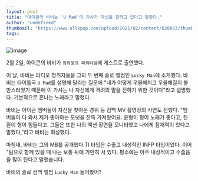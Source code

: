 ```yaml
---
layout: post
title: "아이콘의 바비는 'U Mad'의 가사가 자신을 향하고 있다고 말한다."
author: "undefined"
thumbnail: "https://www.allkpop.com/upload/2021/02/content/020053/thumb/1612245217-20210201-bobby.jpg"
tags: 
---
```



![image](https://www.allkpop.com/upload/2021/02/content/020053/1612245217-20210201-bobby.jpg)

2월 2일, 아이콘의 바비가 `최화정의 파워타임`에 게스트로 출연했다.

이 날, 바비는 라디오 청취자들을 그의 두 번째 솔로 앨범인 `Lucky Man`에 소개했다. 바비는 타이틀곡 `U Mad`를 설명해 달라는 질문에 "내가 어떻게 우울해지고 우울해질지 불만스러웠기 때문에 이 가사는 나 자신에게 격려의 말을 전하기 위한 것이다"라고 설명했다. 기본적으로 혼나는 노래라고 말했다.

바비는 아이콘 멤버들이 자신을 찾아온 경위 등 컴백 MV 촬영장의 사연도 전했다. "멤버들이 다 와서 제가 좋아하는 도넛을 잔뜩 가져왔어요. 윤형이 형이 노래가 좋다고, 진환이 형이 힘들다고. 그들은 또한 나의 액션 장면을 모니터했고 나에게 잠재력이 있다고 말했다,"라고 바비는 회상했다.

마침내, 바비는 그의 MB를 공개했다.TI 타입은 수줍고 내성적인 INFP 타입이었다. 이어 "팀으로 함께 있을 때 나는 보통 뒤에 가만히 서 있다. 평소에는 아주 내성적이고 수줍음을 많이 탄다고 말했습니다.

바비의 솔로 컴백 앨범 `Lucky Man` 들어봤어?